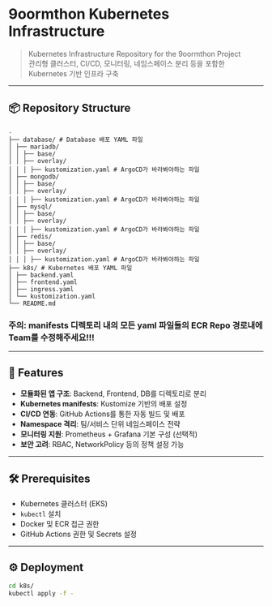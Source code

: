 # 9oormthon Kubernetes Infrastructure

> Kubernetes Infrastructure Repository for the 9oormthon Project  
> 관리형 클러스터, CI/CD, 모니터링, 네임스페이스 분리 등을 포함한 Kubernetes 기반 인프라 구축

---

## 📦 Repository Structure

```
.
├── database/ # Database 배포 YAML 파일
│ ├── mariadb/
│ │ ├── base/
│ │ ├── overlay/
│ │ │ ├── kustomization.yaml # ArgoCD가 바라봐야하는 파일
│ ├── mongodb/
│ │ ├── base/
│ │ ├── overlay/
│ │ │ ├── kustomization.yaml # ArgoCD가 바라봐야하는 파일
│ ├── mysql/
│ │ ├── base/
│ │ ├── overlay/
│ │ │ ├── kustomization.yaml # ArgoCD가 바라봐야하는 파일
│ ├── redis/
│ │ ├── base/
│ │ ├── overlay/
│ │ │ ├── kustomization.yaml # ArgoCD가 바라봐야하는 파일
├── k8s/ # Kubernetes 배포 YAML 파일
│ ├── backend.yaml
│ ├── frontend.yaml
│ ├── ingress.yaml
│ └── kustomization.yaml
└── README.md
```

### 주의: manifests 디렉토리 내의 모든 yaml 파일들의 ECR Repo 경로내에 Team를 수정해주세요!!!

---

## 🚀 Features

- **모듈화된 앱 구조**: Backend, Frontend, DB를 디렉토리로 분리
- **Kubernetes manifests**: Kustomize 기반의 배포 설정
- **CI/CD 연동**: GitHub Actions를 통한 자동 빌드 및 배포
- **Namespace 격리**: 팀/서비스 단위 네임스페이스 전략
- **모니터링 지원**: Prometheus + Grafana 기본 구성 (선택적)
- **보안 고려**: RBAC, NetworkPolicy 등의 정책 설정 가능

---

## 🛠 Prerequisites

- Kubernetes 클러스터 (EKS)
- `kubectl` 설치
- Docker 및 ECR 접근 권한
- GitHub Actions 권한 및 Secrets 설정

---

## ⚙️ Deployment

```bash
cd k8s/
kubectl apply -f -
